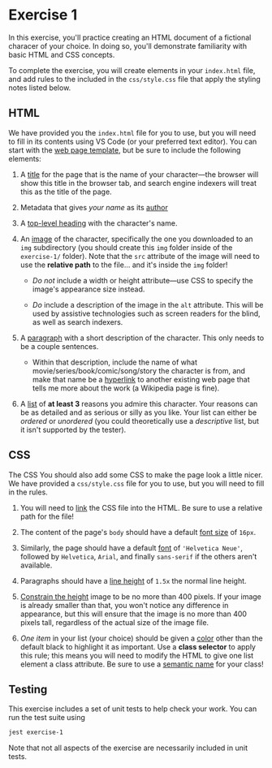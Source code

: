 # Exercise 1

In this exercise, you'll practice creating an HTML document of a fictional characer of your choice. In doing so, you'll demonstrate familiarity with basic HTML and CSS concepts. 

To complete the exercise, you will create elements in your `index.html` file, and add rules to the included in the `css/style.css` file that apply the styling notes listed below.

## HTML

We have provided you the `index.html` file for you to use, but you will need to fill in its contents using VS Code (or your preferred text editor). You can start with the [web page template](https://info340.github.io/html-fundamentals.html#web-page-template), but be sure to include the following elements:

1. A [title](https://developer.mozilla.org/en-US/docs/Web/HTML/Element/title) for the page that is the name of your character—the browser will show this title in the browser tab, and search engine indexers will treat this as the title of the page.

2. Metadata that gives _your name_ as its [author](https://developer.mozilla.org/en-US/docs/Web/HTML/Element/meta)

3. A [top-level heading](https://developer.mozilla.org/en-US/docs/Web/HTML/Element/Heading_Elements) with the character's name.

4. An [image](https://developer.mozilla.org/en-US/docs/Web/HTML/Element/img) of the character, specifically the one you downloaded to an `img` subdirectory (you should create this `img` folder inside of the `exercise-1/` folder). Note that the `src` attribute of the image will need to use the **relative path** to the file... and it's inside the `img` folder!

    - _Do not_ include a width or height attribute—use CSS to specify the image's appearance size instead.

    - _Do_ include a description of the image in the `alt` attribute. This will be used by assistive technologies such as screen readers for the blind, as well as search indexers.

5. A [paragraph](https://developer.mozilla.org/en-US/docs/Web/HTML/Element/p) with a short description of the character. This only needs to be a couple sentences.

    - Within that description, include the name of what movie/series/book/comic/song/story the character is from, and make that name be a [hyperlink](https://developer.mozilla.org/en-US/docs/Web/HTML/Element/a) to another existing web page that tells me more about the work (a Wikipedia page is fine).

6. A [list](https://developer.mozilla.org/en-US/docs/Web/HTML/Element/ul) of **at least 3** reasons you admire this character. Your reasons can be as detailed and as serious or silly as you like. Your list can either be _ordered_ or _unordered_ (you could theoretically use a _descriptive_ list, but it isn't supported by the tester).


## CSS
The CSS
You should also add some CSS to make the page look a little nicer. We have provided a `css/style.css` file for you to use, but you will need to fill in the rules.

1. You will need to [link](https://developer.mozilla.org/en-US/docs/Web/HTML/Element/link) the CSS file into the HTML. Be sure to use a relative path for the file!

2. The content of the page's `body` should have a default [font size](https://developer.mozilla.org/en-US/docs/Web/CSS/font-size) of `16px`.

3. Similarly, the page should have a default [font](https://www.w3schools.com/cssref/pr_font_font-family.asp) of `'Helvetica Neue'`, followed by `Helvetica`, `Arial`, and finally `sans-serif` if the others aren't available.

4. Paragraphs should have a [line height](https://developer.mozilla.org/en-US/docs/Web/CSS/line-height) of `1.5x` the normal line height.

5. [Constrain the height](https://developer.mozilla.org/en-US/docs/Web/CSS/max-height) image to be no more than 400 pixels. If your image is already smaller than that, you won't notice any difference in appearance, but this will ensure that the image is no more than 400 pixels tall, regardless of the actual size of the image file.

6. _One item_ in your list (your choice) should be given a [color](https://developer.mozilla.org/en-US/docs/Web/CSS/color) other than the default black to highlight it as important. Use a **class selector** to apply this rule; this means you will need to modify the HTML to give one list element a class attribute. Be sure to use a [semantic name](https://css-tricks.com/semantic-class-names/) for your class!

## Testing
This exercise includes a set of unit tests to help check your work. You can run the test suite using

```bash
jest exercise-1
```

Note that not all aspects of the exercise are necessarily included in unit tests.
